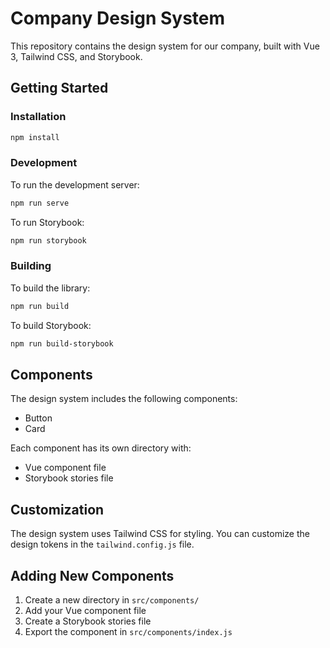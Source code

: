 # Company Design System

This repository contains the design system for our company, built with Vue 3, Tailwind CSS, and Storybook.

## Getting Started

### Installation

```bash
npm install
```

### Development

To run the development server:

```bash
npm run serve
```

To run Storybook:

```bash
npm run storybook
```

### Building

To build the library:

```bash
npm run build
```

To build Storybook:

```bash
npm run build-storybook
```

## Components

The design system includes the following components:

- Button
- Card

Each component has its own directory with:
- Vue component file
- Storybook stories file

## Customization

The design system uses Tailwind CSS for styling. You can customize the design tokens in the `tailwind.config.js` file.

## Adding New Components

1. Create a new directory in `src/components/`
2. Add your Vue component file
3. Create a Storybook stories file
4. Export the component in `src/components/index.js`
